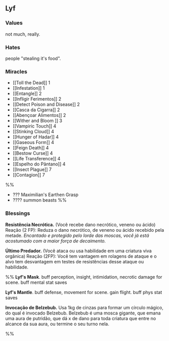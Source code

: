 ## Lyf
### Values
not much, really.

### Hates
people "stealing it's food".

### Miracles
- [[Toll the Dead]] 1
- [[Infestation]] 1
- [[Entangle]] 2
- [[Infligir Ferimentos]] 2
- [[Detect Poison and Disease]] 2
- [[Casca da Cigarra]] 2
- [[Abençoar Alimentos]] 2
- [[Wither and Bloom ]] 3
- [[Vampiric Touch]] 4
- [[Stinking Cloud]] 4
- [[Hunger of Hadar]] 4
- [[Gaseous Form]] 4
- [[Feign Death]] 4
- [[Bestow Curse]] 4
- [[Life Transference]] 4
- [[Espelho do Pântano]] 4
- [[Insect Plague]] 7
- [[Contagion]] 7

%% 
- ??? Maximilian's Earthen Grasp
- ???? summon beasts
%%

### Blessings
**Resistência Necrótica.** (Você recebe dano necrótico, veneno ou ácido) Reação (2 FP): Reduza o dano necrótico, de veneno ou ácido recebido pela metade. *Encantado e protegido pelo lorde das moscas, você já está acostumado com a maior força de decaimento.* 

**Último Predador.** (Você ataca ou usa habilidade em uma criatura viva orgânica) Reação (2FP): Você tem vantagem em rolagens de ataque e o alvo tem desvantagem em testes de resistências desse ataque ou habilidade.

%%
**Lyf's Mask**. buff perception, insight, intimidation, necrotic damage for scene. buff mental stat saves

**Lyf's Mantle**. buff defense, movement for scene. gain flight. buff phys stat saves

**Invocação de Belzebub.** Usa 1kg de cinzas para formar um círculo mágico, do qual é invocado Belzebub. Belzebub é uma mosca gigante, que emana uma aura de putridão, que dá x de dano para toda criatura que entre no alcance da sua aura, ou termine o seu turno nela.

%%

